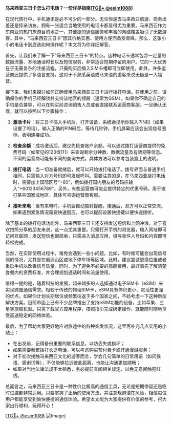 **马来西亚三日卡怎么打电话？一份详尽指南[[TG💪+ @esim1088](https://t.me/s/esim1088)]**

在现代旅行中，手机通讯是必不可少的一部分。无论你是去马来西亚旅游、商务出差还是探亲访友，拥有一张适合当地使用的电话卡都显得尤为重要。马来西亚作为东南亚的热门旅游目的地之一，其便捷的通信服务和丰富的网络覆盖吸引了无数游客。其中，“马来西亚三日卡”因其价格实惠、使用方便而备受青睐。那么，这张小小的电话卡到底该如何操作呢？本文将为你详细解答。

首先，让我们来了解一下“马来西亚三日卡”的特点。这种电话卡通常包含一定量的数据流量、本地通话时长以及短信服务，非常适合短期停留的用户。它的一大优势在于无需复杂的注册流程，只需购买后插入SIM卡槽即可立即使用。此外，许多运营商还提供了多语言支持，这对于不熟悉英语或马来语的游客来说无疑是一大福音。

接下来，我们来探讨如何正确使用马来西亚三日卡进行拨打电话。在使用之前，请确保你的手机已经解锁并支持该地区的频段（通常为GSM）。如果你不确定自己的手机是否兼容，可以在购买前咨询销售人员或者直接联系运营商客服。一旦确认无误，就可以按照以下步骤操作：

1. **激活卡片**：将三日卡插入手机后，打开设备，系统会提示你输入PIN码（如果设置了的话）。输入正确的PIN码后，等待几秒钟，手机屏幕应该会出现信号图标，表明连接成功。
   
2. **检查余额**：成功激活后，建议先检查账户余额。可以通过拨打运营商提供的免费号码（如常见的123或111）来查询剩余分钟数、数据流量及有效期等信息。不同的运营商可能有不同的查询方式，具体方法可以参考包装盒上的说明。

3. **拨打电话**：当一切准备就绪后，就可以开始拨打电话了。拨号界面与普通手机相同，只需输入对方号码即可发起呼叫。需要注意的是，在马来西亚拨打电话时，需要加上国际区号“+60”，例如拨打国内朋友的号码应输入“+60123456789”。另外，有些运营商可能会提供特定的优惠号码，用于拨打某些国家或地区，具体可咨询运营商客服。

4. **接听来电**：当有来电时，手机会自动振铃提醒。接通后，双方可以正常交流。如果遇到紧急情况需要快速回应，也可以提前设置快捷键以便快速接听。

除了基本的拨打电话功能外，马来西亚三日卡还支持发送短信和上网冲浪。对于喜欢拍照分享的朋友来说，这一点尤其重要。只需打开手机的浏览器，输入网址即可访问互联网；发送短信也很简单，只需进入消息应用，填写收件人号码和内容即可轻松完成。

当然，在实际使用过程中，难免会遇到一些小问题。比如，有时候可能会出现信号弱的情况，尤其是在偏远山区或地下停车场等区域。此时，建议尝试更换位置或者重启手机以改善信号质量。同时，为了避免不必要的高额费用，最好事先了解清楚套餐内的资费标准，并合理规划通话时间和流量使用。

值得一提的是，随着科技的发展，越来越多的人选择通过电子SIM卡（eSIM）来实现跨国通信需求。相较于传统的物理SIM卡，eSIM具有体积更小、灵活性更强的优点。如果你计划长期居住或频繁往返于多个国家之间，不妨考虑一下这种新型解决方案。目前市面上已有不少品牌推出了支持eSIM功能的设备，比如苹果、三星等旗舰机型。只需下载官方应用程序，按照指引完成绑定操作，就能随时随地享受高速稳定的网络体验。

最后，为了帮助大家更好地应对旅途中的各种突发状况，这里再补充几点实用的小贴士：

- 在出发前，记得备份重要的联系信息，以防丢失或损坏；
- 如果需要频繁拨打长途电话，可以考虑购买预付费卡或开通漫游服务；
- 对于初次接触马来西亚文化的游客而言，学会几句简单的日常用语（如问候语、感谢词等），不仅能够拉近彼此距离，也能让沟通更加顺畅；
- 如果对当地法律法规不太熟悉，务必提前查阅相关规定，以免无意间触犯红线。

总而言之，马来西亚三日卡是一种性价比极高的通信工具，无论是短期停留还是临时过渡都非常适用。只要掌握了正确的使用方法，并注意规避潜在风险，相信每位用户都能享受到愉快便捷的通信体验。希望本文能为大家提供有价值的参考，祝大家出行顺利，玩得开心！

[[TG💪+ @esim1088](https://t.me/s/esim1088) ![Image](https://i.postimg.cc/4NQfJmqS/Snipaste-2025-05-13-00-14-12.png)]
